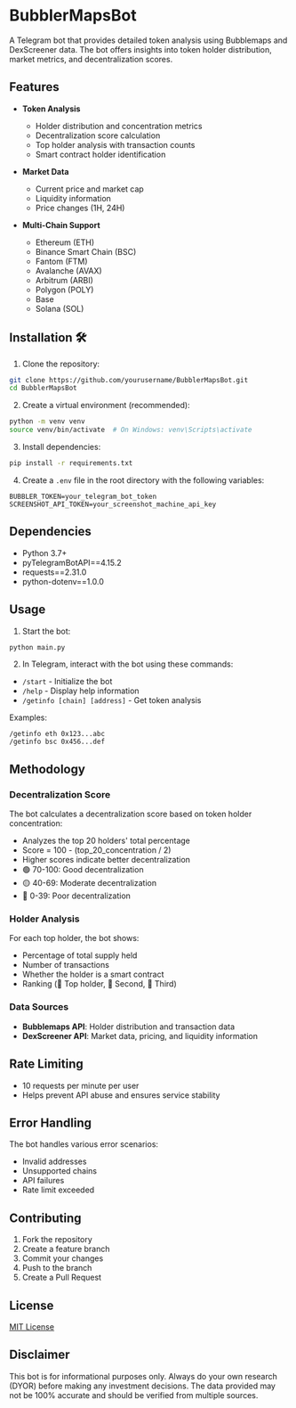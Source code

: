 # BubblerMapsBot 

A Telegram bot that provides detailed token analysis using Bubblemaps and DexScreener data. The bot offers insights into token holder distribution, market metrics, and decentralization scores.

## Features 

- **Token Analysis**
  - Holder distribution and concentration metrics
  - Decentralization score calculation
  - Top holder analysis with transaction counts
  - Smart contract holder identification

- **Market Data**
  - Current price and market cap
  - Liquidity information
  - Price changes (1H, 24H)

- **Multi-Chain Support**
  - Ethereum (ETH)
  - Binance Smart Chain (BSC)
  - Fantom (FTM)
  - Avalanche (AVAX)
  - Arbitrum (ARBI)
  - Polygon (POLY)
  - Base
  - Solana (SOL)

## Installation 🛠️

1. Clone the repository:
```bash
git clone https://github.com/yourusername/BubblerMapsBot.git
cd BubblerMapsBot
```

2. Create a virtual environment (recommended):
```bash
python -m venv venv
source venv/bin/activate  # On Windows: venv\Scripts\activate
```

3. Install dependencies:
```bash
pip install -r requirements.txt
```

4. Create a `.env` file in the root directory with the following variables:
```env
BUBBLER_TOKEN=your_telegram_bot_token
SCREENSHOT_API_TOKEN=your_screenshot_machine_api_key
```

## Dependencies 

- Python 3.7+
- pyTelegramBotAPI==4.15.2
- requests==2.31.0
- python-dotenv==1.0.0

## Usage 

1. Start the bot:
```bash
python main.py
```

2. In Telegram, interact with the bot using these commands:
- `/start` - Initialize the bot
- `/help` - Display help information
- `/getinfo [chain] [address]` - Get token analysis

Examples:
```
/getinfo eth 0x123...abc
/getinfo bsc 0x456...def
```

## Methodology 

### Decentralization Score
The bot calculates a decentralization score based on token holder concentration:
- Analyzes the top 20 holders' total percentage
- Score = 100 - (top_20_concentration / 2)
- Higher scores indicate better decentralization
- 🟢 70-100: Good decentralization
- 🟡 40-69: Moderate decentralization
- 🔴 0-39: Poor decentralization

### Holder Analysis
For each top holder, the bot shows:
- Percentage of total supply held
- Number of transactions
- Whether the holder is a smart contract
- Ranking (👑 Top holder, 🥈 Second, 🥉 Third)

### Data Sources
- **Bubblemaps API**: Holder distribution and transaction data
- **DexScreener API**: Market data, pricing, and liquidity information

## Rate Limiting 

- 10 requests per minute per user
- Helps prevent API abuse and ensures service stability

## Error Handling 

The bot handles various error scenarios:
- Invalid addresses
- Unsupported chains
- API failures
- Rate limit exceeded

## Contributing 

1. Fork the repository
2. Create a feature branch
3. Commit your changes
4. Push to the branch
5. Create a Pull Request

## License 

[MIT License](LICENSE)

## Disclaimer 

This bot is for informational purposes only. Always do your own research (DYOR) before making any investment decisions. The data provided may not be 100% accurate and should be verified from multiple sources. 